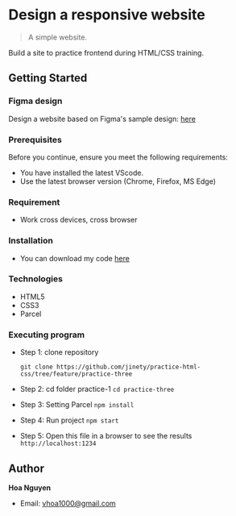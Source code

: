 # Design a responsive website
> A simple website.

Build a site to practice frontend during HTML/CSS training.

## Getting Started 

### Figma design

Design a website based on Figma's sample design: [here](https://www.figma.com/file/NWlbUjPg4GynhdQcBvqTdw/Responsive-Web-Page-%F0%9F%8E%89-(Community)?node-id=102%3A191)

### Prerequisites

Before you continue, ensure you meet the following requirements:
* You have installed the latest VScode.
* Use the latest browser version (Chrome, Firefox, MS Edge)

### Requirement
* Work cross devices, cross browser

### Installation
* You can download my code [here](https://github.com/jinety/practice-html-css)

### Technologies
* HTML5
* CSS3
* Parcel

### Executing program
* Step 1: clone repository 
  
  `git clone https://github.com/jinety/practice-html-css/tree/feature/practice-three`
* Step 2: cd folder practice-1 
  `cd practice-three`
* Step 3: Setting Parcel 
  `npm install`
* Step 4: Run project 
  `npm start`
* Step 5: Open this file in a browser to see the results 
  `http://localhost:1234`

## Author
**Hoa Nguyen**
* Email: <vhoa1000@gmail.com>
